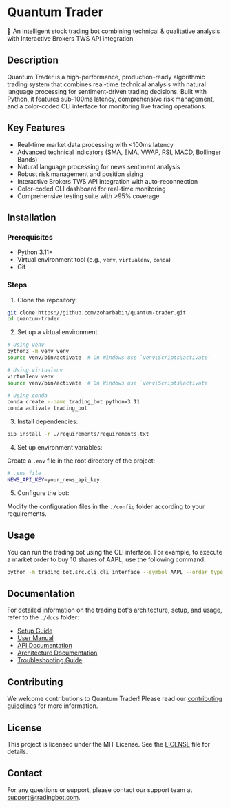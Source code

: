 # Quantum Trader

🤖 An intelligent stock trading bot combining technical & qualitative analysis with Interactive Brokers TWS API integration

## Description

Quantum Trader is a high-performance, production-ready algorithmic trading system that combines real-time technical analysis with natural language processing for sentiment-driven trading decisions. Built with Python, it features sub-100ms latency, comprehensive risk management, and a color-coded CLI interface for monitoring live trading operations.

## Key Features

- Real-time market data processing with <100ms latency
- Advanced technical indicators (SMA, EMA, VWAP, RSI, MACD, Bollinger Bands)
- Natural language processing for news sentiment analysis
- Robust risk management and position sizing
- Interactive Brokers TWS API integration with auto-reconnection
- Color-coded CLI dashboard for real-time monitoring
- Comprehensive testing suite with >95% coverage

## Installation

### Prerequisites

- Python 3.11+
- Virtual environment tool (e.g., `venv`, `virtualenv`, `conda`)
- Git

### Steps

1. Clone the repository:

```sh
git clone https://github.com/zoharbabin/quantum-trader.git
cd quantum-trader
```

2. Set up a virtual environment:

```sh
# Using venv
python3 -m venv venv
source venv/bin/activate  # On Windows use `venv\Scripts\activate`

# Using virtualenv
virtualenv venv
source venv/bin/activate  # On Windows use `venv\Scripts\activate`

# Using conda
conda create --name trading_bot python=3.11
conda activate trading_bot
```

3. Install dependencies:

```sh
pip install -r ./requirements/requirements.txt
```

4. Set up environment variables:

Create a `.env` file in the root directory of the project:

```sh
# .env file
NEWS_API_KEY=your_news_api_key
```

5. Configure the bot:

Modify the configuration files in the `./config` folder according to your requirements.

## Usage

You can run the trading bot using the CLI interface. For example, to execute a market order to buy 10 shares of AAPL, use the following command:

```sh
python -m trading_bot.src.cli.cli_interface --symbol AAPL --order_type market --quantity 10
```

## Documentation

For detailed information on the trading bot's architecture, setup, and usage, refer to the `./docs` folder:

- [Setup Guide](./docs/setup_guide.md)
- [User Manual](./docs/user_manual.md)
- [API Documentation](./docs/api_documentation.md)
- [Architecture Documentation](./docs/architecture_documentation.md)
- [Troubleshooting Guide](./docs/troubleshooting_guide.md)

## Contributing

We welcome contributions to Quantum Trader! Please read our [contributing guidelines](CONTRIBUTING.md) for more information.

## License

This project is licensed under the MIT License. See the [LICENSE](LICENSE) file for details.

## Contact

For any questions or support, please contact our support team at support@tradingbot.com.
